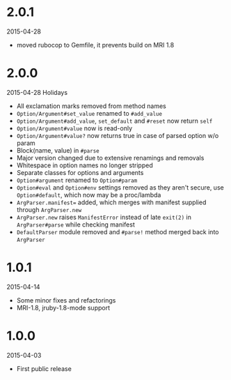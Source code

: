 # 2.0.1
2015-04-28

* moved rubocop to Gemfile, it prevents build on MRI 1.8

# 2.0.0
2015-04-28 Holidays

* All exclamation marks removed from method names
* `Option/Argument#set_value` renamed to `#add_value`
* `Option/Argument#add_value`, `set_default` and `#reset` now return `self`
* `Option/Argument#value` now is read-only
* `Option/Argument#value?` now returns true in case of parsed option w/o param
* Block(name, value) in `#parse`
* Major version changed due to extensive renamings and removals
* Whitespace in option names no longer stripped
* Separate classes for options and arguments
* `Option#argument` renamed to `Option#param`
* `Option#eval` and `Option#env` settings removed as they aren't secure, use `Option#default`, which now may be a proc/lambda
* `ArgParser.manifest=` added, which merges with manifest supplied through `ArgParser.new`
* `ArgParser.new` raises `ManifestError` instead of late `exit(2)` in `ArgParser#parse` while checking manifest
* `DefaultParser` module removed and `#parse!` method merged back into `ArgParser`

# 1.0.1
2015-04-14

* Some minor fixes and refactorings
* MRI-1.8, jruby-1.8-mode support

# 1.0.0
2015-04-03

* First public release
